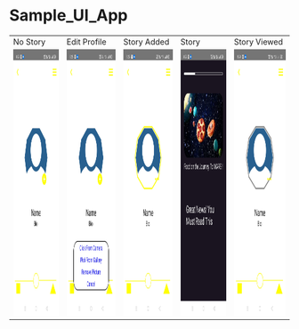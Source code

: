 # Sample_UI_App

<table>
  <tr>
    <td>No Story</td>
     <td>Edit Profile</td>
     <td>Story Added</td>
    <td>Story</td>
     <td>Story Viewed</td>
  </tr>
  <tr>
    <td><img src="./Screens/noStory.jpg" width=270 height=480></td>
    <td><img src="./Screens/editProfile.jpg" width=270 height=480></td>
    <td><img src="./Screens/storyAdded.jpg" width=270 height=480></td>
    <td><img src="./Screens/Story.jpg" width=270 height=480></td>
    <td><img src="./Screens/storyViewed.jpg" width=270 height=480></td>
  </tr>
 </table>


